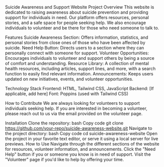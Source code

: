

Suicide Awareness and Support Website
Project Overview
This website is dedicated to raising awareness about suicide prevention and providing support for individuals in need. Our platform offers resources, personal stories, and a safe space for people seeking help. We also encourage individuals to volunteer and be there for those who need someone to talk to.

Features
Suicide Awareness Section: Offers information, statistics, and personal stories from close ones of those who have been affected by suicide.
Need Help Button: Directs users to a section where they can personally connect with someone for support.
Volunteer Opportunities: Encourages individuals to volunteer and support others by being a source of comfort and understanding.
Resource Library: A collection of mental health resources, including articles, support lines, and more, with a search function to easily find relevant information.
Announcements: Keeps users updated on new initiatives, events, and volunteer opportunities.

Technology Stack
Frontend: HTML, Tailwind CSS, JavaScript
Backend: [If applicable, add here]
Font: Poppins (used with Tailwind CSS)

How to Contribute
We are always looking for volunteers to support individuals seeking help. If you are interested in becoming a volunteer, please reach out to us via the email provided on the volunteer page.

Installation
Clone the repository:
bash
Copy code
git clone https://github.com/your-repo/suicide-awareness-website.git
Navigate to the project directory:
bash
Copy code
cd suicide-awareness-website
Open the project in your favorite text editor, or serve it using a local server for live previews.
How to Use
Navigate through the different sections of the website for resources, volunteer information, and announcements.
Click the "Need Help" button if you or someone you know is in need of support.
Visit the "Volunteer" page if you'd like to help by offering your time.


